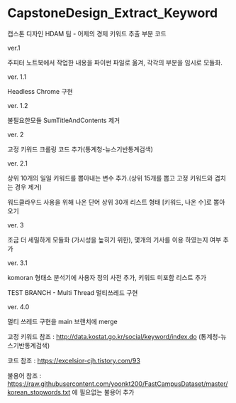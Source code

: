 # CapstoneDesign_Extract_Keyword
캡스톤 디자인 HDAM 팀 - 어제의 경제 키워드 추출 부분 코드

ver.1

주피터 노트북에서 작업한 내용을 파이썬 파일로 옮겨, 각각의 부분을 임시로 모듈화.

ver. 1.1

Headless Chrome 구현

ver. 1.2

불필요한모듈 SumTitleAndContents 제거

ver. 2

고정 키워드 크롤링 코드 추가(통계청-뉴스기반통계검색)


ver. 2.1

상위 10개의 일일 키워드를 뽑아내는 변수 추가.(상위 15개를 뽑고 고정 키워드와 겹치는 경우 제거)

워드클라우드 사용을 위해 나온 단어 상위 30개 리스트 형태 [키워드, 나온 수]로 뽑아 오기 

ver. 3

조금 더 세밀하게 모듈화 (가시성을 높히기 위한), 몇개의 기사를 이용 하였는지 여부 추가

ver. 3.1

komoran 형태소 분석기에 사용자 정의 사전 추가, 키워드 미포함 리스트 추가 


TEST BRANCH - Multi Thread
멀티쓰레드 구현

ver. 4.0

멀티 쓰레드 구현을 main 브랜치에 merge


고정 키워드 참조 : http://data.kostat.go.kr/social/keyword/index.do (통계청-뉴스기반통계검색)

코드 참조 : https://excelsior-cjh.tistory.com/93

불용어 참조 : https://raw.githubusercontent.com/yoonkt200/FastCampusDataset/master/korean_stopwords.txt 에 필요없는 불용어 추가